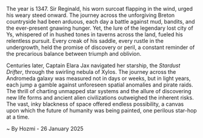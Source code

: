 
The year is 1347.  Sir Reginald, his worn surcoat flapping in the wind, urged his weary steed onward.  The journey across the unforgiving Breton countryside had been arduous, each day a battle against mud, bandits, and the ever-present gnawing hunger.  Yet, the lure of the legendary lost city of Ys, whispered of in hushed tones in taverns across the land, fueled his relentless pursuit.  Every creak of his saddle, every rustle in the undergrowth, held the promise of discovery or peril, a constant reminder of the precarious balance between triumph and oblivion.

Centuries later, Captain Elara Jax navigated her starship, the *Stardust Drifter*, through the swirling nebula of Xylos.  The journey across the Andromeda galaxy was measured not in days or weeks, but in light years, each jump a gamble against unforeseen spatial anomalies and pirate raids.  The thrill of charting unmapped star systems and the allure of discovering new life forms and ancient alien civilizations outweighed the inherent risks.  The vast, inky blackness of space offered endless possibility, a canvas upon which the future of humanity was being painted, one perilous star-hop at a time.

~ By Hozmi - 26 January 2025
